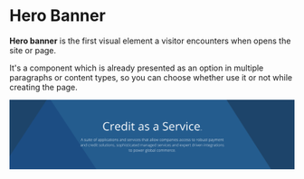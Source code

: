 # Hero Banner

**Hero banner** is the first visual element a visitor encounters when opens the site or page.

It's a component which is already presented as an option in multiple paragraphs or content types, so you can choose whether use it or not while creating the page. 

![](../.gitbook/assets/hero_banner.png)

